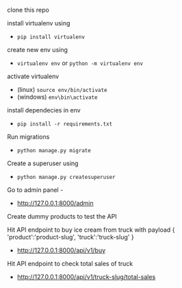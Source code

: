 clone this repo

install virtualenv using 
- `pip install virtualenv`

create new env using

- `virtualenv env` or `python -m virtualenv env`

activate virtualenv

- (linux) `source env/bin/activate`
- (windows) `env\bin\activate`

install dependecies in env

- `pip install -r requirements.txt`

Run migrations

- `python manage.py migrate`

Create a superuser using 

- `python manage.py createsuperuser`

Go to admin panel - 

- http://127.0.0.1:8000/admin


Create dummy products to test the API

Hit API endpoint to buy ice cream from truck
with payload
{
  'product':'product-slug',
  'truck':'truck-slug'
}
- http://127.0.0.1:8000/api/v1/buy


Hit API endpoint to check total sales of truck

- http://127.0.0.1:8000/api/v1/truck-slug/total-sales